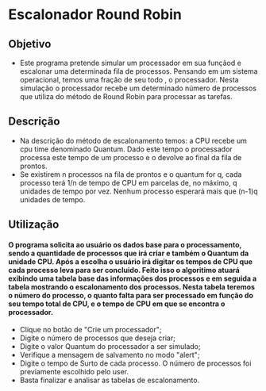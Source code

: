 # Escalonador Round Robin 




## Objetivo
- Este programa pretende simular um processador em sua funçãod e escalonar uma determinada fila de processos. Pensando em um sistema operacional, temos uma fração de seu todo , o processador. Nesta simulação o processador recebe um determinado número de processos que utiliza do método de Round Robin para processar as tarefas. 

## Descrição 
- Na descrição do método de escalonamento temos: a CPU recebe um cpu time denominado Quantum. Dado este tempo o processador processa este tempo de um processo e o devolve ao final da fila de prontos. 
- Se existirem n processos na fila de prontos e o quantum for q, cada processo terá 1/n de tempo de CPU em parcelas de, no máximo, q unidades de tempo por vez. Nenhum processo esperará mais que (n-1)q unidades de tempo.

## Utilização 
#### O programa solicita ao usuário os dados base para o processamento, sendo a quantidade de processos que irá criar e também o Quantum da unidade CPU. Após a escolha o usuário irá digitar os tempos de CPU que cada processo leva para ser concluido. Feito isso o algoritimo atuará exibindo uma tabela base das informações dos processos e em seguida a tabela mostrando o escalonamento dos processos. Nesta tabela teremos o número do processo, o quanto falta para ser processado em função do seu tempo total de CPU, e o tempo de CPU em que se encontra o processador. 
- Clique no botão de "Crie um processador";
- Digite o número de processos que deseja criar; 
- Digite o valor Quantum do processador a ser simulado; 
- Verifique a mensagem de salvamento no modo "alert";
- Digite o tempo de Surto de cada processo. O número de processos foi previamente escolhido pelo user.
- Basta finalizar e analisar as tabelas de escalonamento.




